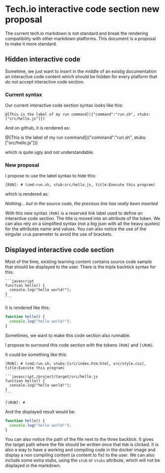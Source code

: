 # Tech.io interactive code section new proposal

The current tech.io markdown is not standard and break the rendering compatibility with other markdown platforms.
This document is a proposal to make it more standard.

## Hidden interactive code

Sometime, we just want to insert in the middle of an existig documentation an interactive code content which should be hidden for every platform that do not accept interactive code section.

### Current syntax

Our current interactive code section syntax looks like this:
```
@[This is the label of my run command]({"command":"run.sh", stubs:["src/hello.js"]})
```
And on github, it is rendered as:

@[This is the label of my run command]({"command":"run.sh", stubs:["src/hello.js"]})

which is quite ugly and not understandable.

### New proposal

I propose to use the label syntax to hide this:
```
[RUN]: # (cmd:run.sh, stub:src/hello.js, title:Execute this program)
```
which is rendered as:

[RUN]: # (command:run.sh, stub:src/hello.js, title:Execute this program)

_Nothing... but in the source code, the previous line has really been inserted_

With this new syntax `[RUN]` is a reserved link label used to define an interactive code section. The title is moved into an attribute of the token. We can also rely on a simplified syntax (not a big json with all the heavy quotes) for the attributes name and values. You can also notice the use of the singular `stub` parameter to avoid the use of brackets.

## Displayed interactive code section

Most of the time, existing learning content contains source code sample that should be displayed to the user. There is the triple backtick syntax for this:

````
```javascript
function hello() {
  console.log("hello world!");
}
```
````

It is rendered like this:

```javascript
function hello() {
  console.log("hello world!");
}
```

Sometimes, we want to make this code section also runnable.

I propose to surround this code section with the tokens `[RUN]` and `[\RUN]`.

It could be something like this:

````
[RUN]: # (cmd:run.sh, stubs:[src/index.htm:html, src/style.css], title:Execute this program)

```javascript,/project/target/src/hello.js
function hello() {
  console.log("hello world!");
}
```

[\RUN]: #
````

And the displayed result would be:

[RUN]: # (cmd:run.sh, stubs:[src/index.htm:html, src/style.css], title:Execute this program)

```javascript,/project/target/src/hello.js
function hello() {
  console.log("hello world!");
}
```

[\RUN]: #

You can also notice the path of the file next to the three backtick. It gives the target path where the file should be written once that `RUN` is clicked. It is also a way to have a working and compiling code in the docker image and display a non compiling content (a content to fix) to the user. We can also include some extra stubs, using the `stub` or `stubs` attribute, which will not be displayed in the markdown.
